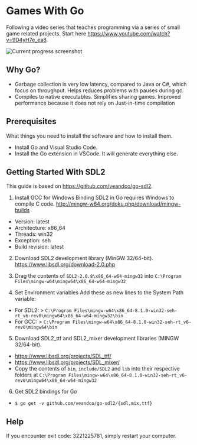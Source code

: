 # Games With Go

Following a video series that teaches programming via a series of small game related projects.
Start here https://www.youtube.com/watch?v=9D4yH7e_ea8.

![Current progress screenshot](https://i.imgur.com/4rzAxno.png)

## Why Go?

- Garbage collection is very low latency, compared to Java or C#, which focus on throughput. Helps reduces problems with pauses during gc.
- Compiles to native executables. Simplifies sharing games. Improved performance because it does not rely on Just-in-time compilation

## Prerequisites

What things you need to install the software and how to install them.

- Install Go and Visual Studio Code.
- Install the Go extension in VSCode. It will generate everything else.

## Getting Started With SDL2

This guide is based on https://github.com/veandco/go-sdl2.

1. Install GCC for Windows
Binding SDL2 in Go requires Windows to compile C code.
http://mingw-w64.org/doku.php/download/mingw-builds

- Version: latest
- Architecture: x86_64
- Threads: win32
- Exception: seh
- Build revision: latest

2. Download SDL2 development library (MinGW 32/64-bit). https://www.libsdl.org/download-2.0.php

3. Drag the contents of `SDL2-2.0.8\x86_64-w64-mingw32` into `C:\Program Files\mingw-w64\mingw64\x86_64-w64-mingw32`

4. Set Environment variables
Add these as new lines to the System Path variable:
- For SDL2: > `C:\Program Files\mingw-w64\x86_64-8.1.0-win32-seh-rt_v6-rev0\mingw64\x86_64-w64-mingw32\bin`
- For GCC: > `C:\Program Files\mingw-w64\x86_64-8.1.0-win32-seh-rt_v6-rev0\mingw64\bin`

5. Download SDL2_ttf and SDL2_mixer development libraries (MINGW 32/64-bit). 
- https://www.libsdl.org/projects/SDL_ttf/
- https://www.libsdl.org/projects/SDL_mixer/
- Copy the contents of `bin`, `include/SDL2` and `lib` into their respective folders at `C:\Program Files\mingw-w64\x86_64-8.1.0-win32-seh-rt_v6-rev0\mingw64\x86_64-w64-mingw32`

6. Get SDL2 bindings for Go
- `$ go get -v github.com/veandco/go-sdl2/{sdl,mix,ttf}`

## Help

If you encounter exit code: 3221225781, simply restart your computer.